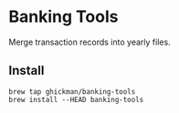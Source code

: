 # Banking Tools

Merge transaction records into yearly files.

## Install

    brew tap ghickman/banking-tools
    brew install --HEAD banking-tools
